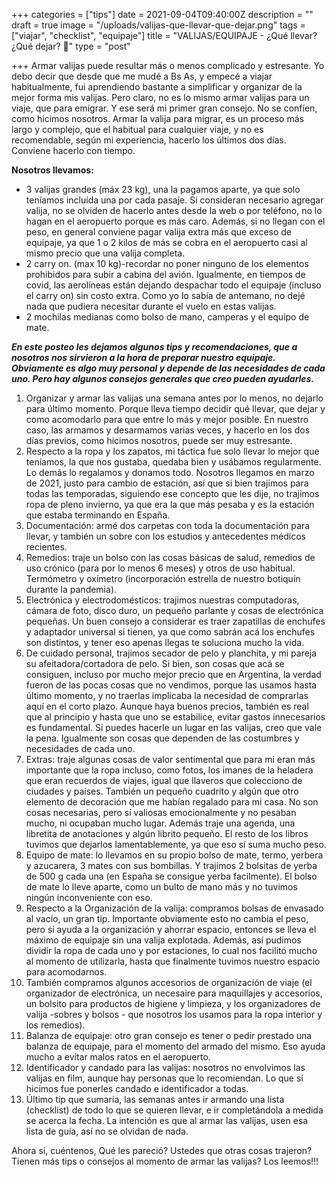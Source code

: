+++
categories = ["tips"]
date = 2021-09-04T09:40:00Z
description = ""
draft = true
image = "/uploads/valijas-que-llevar-que-dejar.png"
tags = ["viajar", "checklist", "equipaje"]
title = "VALIJAS/EQUIPAJE - ¿Qué llevar? ¿Qué dejar? 🧳"
type = "post"

+++
Armar valijas puede resultar más o menos complicado y estresante. Yo debo decir que desde que me mudé a Bs As, y empecé a viajar habitualmente, fui aprendiendo bastante a simplificar y organizar de la mejor forma mis valijas. Pero claro, no es lo mismo armar valijas para un viaje, que para emigrar. Y ese será mi primer gran consejo. No se confíen, como hicimos nosotros. Armar la valija para migrar, es un proceso más largo y complejo, que el habitual para cualquier viaje, y no es recomendable, según mi experiencia, hacerlo los últimos dos días. Conviene hacerlo con tiempo.

**Nosotros llevamos:**

* 3 valijas grandes (máx 23 kg), una la pagamos aparte, ya que solo teníamos incluída una por cada pasaje. Si consideran necesario agregar valija, no se olviden de hacerlo antes desde la web o por teléfono, no lo hagan en el aeropuerto porque es más caro. Además, si no llegan con el peso, en general conviene pagar valija extra más que exceso de equipaje, ya que 1 o 2 kilos de más se cobra en el aeropuerto casi al mismo precio que una valija completa.
* 2 carry on. (max 10 kg)-recordar no poner ninguno de los elementos prohibidos para subir a cabina del avión. Igualmente, en tiempos de covid, las aerolíneas están dejando despachar todo el equipaje (incluso el carry on) sin costo extra. Como yo lo sabía de antemano, no dejé nada que pudiera necesitar durante el vuelo en estas valijas.
* 2 mochilas medianas como bolso de mano, camperas y el equipo de mate.

**_En este posteo les dejamos algunos tips y recomendaciones, que a nosotros nos sirvieron a la hora de preparar nuestro equipaje. Obviamente es algo muy personal y depende de las necesidades de cada uno. Pero hay algunos consejos generales que creo pueden ayudarles._**

 1. Organizar y armar las valijas una semana antes por lo menos, no dejarlo para último momento. Porque lleva tiempo decidir qué llevar, que dejar y como acomodarlo para que entre lo más y mejor posible. En nuestro caso, las armamos y desarmamos varias veces, y hacerlo en los dos días previos, como hicimos nosotros, puede ser muy estresante.
 2. Respecto a la ropa y los zapatos, mi táctica fue solo llevar lo mejor que teníamos, la que nos gustaba, quedaba bien y usábamos regularmente. Lo demás lo regalamos y donamos todo. Nosotros llegamos en marzo de 2021, justo para cambio de estación, así que si bien trajimos para todas las temporadas, siguiendo ese concepto que les dije, no trajimos ropa de pleno invierno, ya que era la que más pesaba y es la estación que estaba terminando en España.
 3. Documentación: armé dos carpetas con toda la documentación para llevar, y también un sobre con los estudios y antecedentes médicos recientes.
 4. Remedios: traje un bolso con las cosas básicas de salud, remedios de uso crónico (para por lo menos 6 meses) y otros de uso habitual. Termómetro y oxímetro (incorporación estrella de nuestro botiquín durante la pandemia).
 5. Electrónica y electrodomésticos: trajimos nuestras computadoras, cámara de foto, disco duro, un pequeño parlante y cosas de electrónica pequeñas. Un buen consejo a considerar es traer zapatillas de enchufes y adaptador universal si tienen, ya que como sabrán acá los enchufes son distintos, y tener eso apenas llegas te soluciona mucho la vida.
 6. De cuidado personal, trajimos secador de pelo y planchita, y mi pareja su afeitadora/cortadora de pelo. Si bien, son cosas que acá se consiguen, incluso por mucho mejor precio que en Argentina, la verdad fueron de las pocas cosas que no vendimos, porque las usamos hasta último momento, y no traerlas implicaba la necesidad de comprarlas aquí en el corto plazo. Aunque haya buenos precios, también es real que al principio y hasta que uno se estabilice, evitar gastos innecesarios es fundamental. Si puedes hacerle un lugar en las valijas, creo que vale la pena. Igualmente son cosas que dependen de las costumbres y necesidades de cada uno.
 7. Extras: traje algunas cosas de valor sentimental que para mi eran más importante que la ropa incluso, como fotos, los imanes de la heladera que eran recuerdos de viajes, igual que llaveros que colecciono de ciudades y países. También un pequeño cuadrito y algún que otro elemento de decoración que me habían regalado para mi casa. No son cosas necesarias, pero sí valiosas emocionalmente y no pesaban mucho, ni ocupaban mucho lugar. Además traje una agenda, una libretita de anotaciones y algún librito pequeño. El resto de los libros tuvimos que dejarlos lamentablemente, ya que eso sí suma mucho peso.
 8. Equipo de mate: lo llevamos en su propio bolso de mate, termo, yerbera y azucarera, 3 mates con sus bombillas. Y trajimos 2 bolsitas de yerba de 500 g cada una (en España se consigue yerba facilmente). El bolso de mate lo lleve aparte, como un bulto de mano más y no tuvimos ningún inconveniente con eso.
 9. Respecto a la Organización de la valija: compramos bolsas de envasado al vacío, un gran tip. Importante obviamente esto no cambia el peso, pero sí ayuda a la organización y ahorrar espacio, entonces se lleva el máximo de equipaje sin una valija explotada. Además, así pudimos dividir la ropa de cada uno y por estaciones, lo cual nos facilitó mucho al momento de utilizarla, hasta que finalmente tuvimos nuestro espacio para acomodarnos.
10. También compramos algunos accesorios de organización de viaje (el organizador de electrónica, un necesaire para maquillajes y accesorios, un bolsito para productos de higiene y limpieza, y los organizadores de valija -sobres y bolsos - que nosotros los usamos para la ropa interior y los remedios).
11. Balanza de equipaje: otro gran consejo es tener o pedir prestado una balanza de equipaje, para el momento del armado del mismo. Eso ayuda mucho a evitar malos ratos en el aeropuerto.
12. Identificador y candado para las valijas: nosotros no envolvimos las valijas en film, aunque hay personas que lo recomiendan. Lo que sí hicimos fue ponerles candado e identificador a todas.
13. Último tip que sumaría, las semanas antes ir armando una lista (checklist) de todo lo que se quieren llevar, e ir completándola a medida se acerca la fecha. La intención es que al armar las valijas, usen esa lista de guía, así no se olvidan de nada.

Ahora sí, cuéntenos, Qué les pareció? Ustedes que otras cosas trajeron? Tienen más tips o consejos al momento de armar las valijas? Los leemos!!!